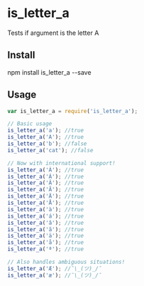 # is_letter_a
Tests if argument is the letter A

## Install
npm install is_letter_a --save

## Usage
```javascript
var is_letter_a = require('is_letter_a');

// Basic usage
is_letter_a('a'); //true
is_letter_a('A'); //true
is_letter_a('b'); //false
is_letter_a('cat'); //false

// Now with international support!
is_letter_a('À'); //true
is_letter_a('Á'); //true
is_letter_a('Â'); //true
is_letter_a('Ã'); //true
is_letter_a('Ä'); //true
is_letter_a('Å'); //true
is_letter_a('à'); //true
is_letter_a('á'); //true
is_letter_a('â'); //true
is_letter_a('ã'); //true
is_letter_a('ä'); //true
is_letter_a('å'); //true
is_letter_a('ª'); //true

// Also handles ambiguous situations!
is_letter_a('Æ'); //¯\_(ツ)_/¯
is_letter_a('æ'); //¯\_(ツ)_/¯
```
